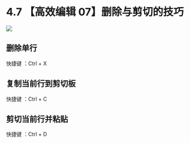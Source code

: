 # 4.7 【高效编辑 07】删除与剪切的技巧

![](http://image.iswbm.com/20200804124133.png)

## 删除单行

快捷键 ：Ctrl + X

## 复制当前行到剪切板

快捷键 ：Ctrl + C

## 剪切当前行并粘贴

快捷键 ：Ctrl + D



